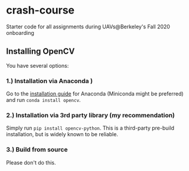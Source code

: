 # crash-course
Starter code for all assignments during UAVs@Berkeley's Fall 2020 onboarding

## Installing OpenCV
You have several options:
### 1.) Installation via Anaconda )
Go to the [installation guide](https://docs.anaconda.com/anaconda/install/) for Anaconda (Miniconda might be preferred) and run `conda install opencv`.  

### 2.) Installation via 3rd party library (my recommendation)
Simply run `pip install opencv-python`. This is a third-party pre-build installation, but is widely known to be reliable.

### 3.) Build from source
Please don't do this.

